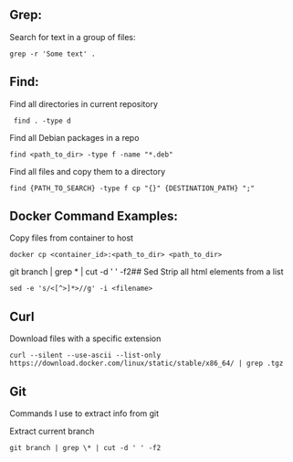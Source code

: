 ## Grep:

Search for text in a group of files:
```
grep -r 'Some text' .
```


## Find:
Find all directories in current repository
```
 find . -type d
```

Find all Debian packages in a repo
```
find <path_to_dir> -type f -name "*.deb"
```

Find all files and copy them to a directory
```
find {PATH_TO_SEARCH} -type f cp "{}" {DESTINATION_PATH} ";"

```

## Docker Command Examples:
Copy files from container to host
```
docker cp <container_id>:<path_to_dir> <path_to_dir>
```

git branch | grep \* | cut -d ' ' -f2## Sed
Strip all html elements from a list
```
sed -e 's/<[^>]*>//g' -i <filename>
```

## Curl
Download files with a specific extension
```
curl --silent --use-ascii --list-only https://download.docker.com/linux/static/stable/x86_64/ | grep .tgz
```

## Git
Commands I use to extract info from git

Extract current branch
```
git branch | grep \* | cut -d ' ' -f2
```

